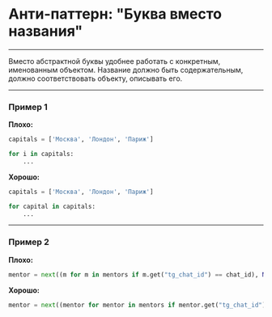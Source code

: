# Анти-паттерн: "Буква вместо названия"

***

Вместо абстрактной буквы удобнее работать с конкретным, именованным объектом.
Название должно быть содержательным, должно соответствовать объекту, описывать его.

***

### Пример 1

**Плохо:**
```python
capitals = ['Москва', 'Лондон', 'Париж']

for i in capitals:
    ...
```
**Хорошо:**
```python
capitals = ['Москва', 'Лондон', 'Париж']

for capital in capitals:
    ...
```
***

### Пример 2

**Плохо:**
```python
mentor = next((m for m in mentors if m.get("tg_chat_id") == chat_id), None)
```
**Хорошо:**
```python
mentor = next((mentor for mentor in mentors if mentor.get("tg_chat_id") == chat_id), None)
```

